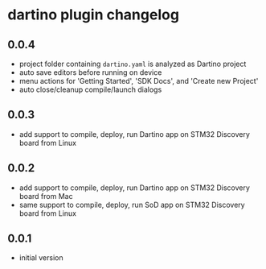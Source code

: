 # dartino plugin changelog

## 0.0.4
- project folder containing `dartino.yaml` is analyzed as Dartino project
- auto save editors before running on device
- menu actions for 'Getting Started', 'SDK Docs', and 'Create new Project'
- auto close/cleanup compile/launch dialogs

## 0.0.3
- add support to compile, deploy, run Dartino app on STM32 Discovery board from Linux

## 0.0.2
- add support to compile, deploy, run Dartino app on STM32 Discovery board from Mac
- same support to compile, deploy, run SoD app on STM32 Discovery board from Linux

## 0.0.1
- initial version
